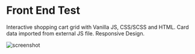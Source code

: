 # Front End Test
Interactive shopping cart grid with Vanilla JS, CSS/SCSS and HTML. 
Card data imported from external JS file. 
Responsive Design.

![screenshot](screenshot.png)
